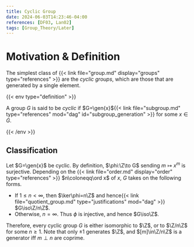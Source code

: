 ```yaml
---
title: Cyclic Group
date: 2024-06-03T14:23:46-04:00
references: [DF03, Lan02]
tags: [Group_Theory/Later]
---
```


# Motivation & Definition

The simplest class of {{< link file="group.md" display="groups" type="references" >}} are the *cyclic groups*, which are those that are generated by a single element.

{{< env type="definition" >}}

A group $G$ is said to be *cyclic* if $G=\gen{x}${{< link file="subgroup.md" type="references" mod="dag" id="subgroup_generation" >}} for some $x\in G$.

{{< /env >}}

<h2 id="classification">Classification</h2>

Let $G=\gen{x}$ be cyclic. By definition, $\phi:\Z\to G$ sending $m\mapsto x^m$ is surjective. Depending on the {{< link file="order.md" display="order" type="references" >}} $n\coloneqq\ord x$ of $x$, $G$ takes on the following forms.
* If $1\leq n<\infty$, then $\ker\phi=n\Z$ and hence{{< link file="quotient_group.md" type="justifications" mod="dag" >}} $G\iso\Z/n\Z$.
* Otherwise, $n=\infty$. Thus $\phi$ is injective, and hence $G\iso\Z$.

Therefore, every cyclic group $G$ is either isomorphic to $\Z$, or to $\Z/n\Z$ for some $n\geq1$. Note that only $\pm1$ generates $\Z$, and $[m]\in\Z/n\Z$ is a generator iff $m\perp n$ are coprime.
